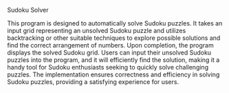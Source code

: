 Sudoku Solver

This program is designed to automatically solve Sudoku puzzles. It takes an input grid representing an unsolved Sudoku puzzle and utilizes backtracking or other suitable techniques to explore possible solutions and find the correct arrangement of numbers. Upon completion, the program displays the solved Sudoku grid. Users can input their unsolved Sudoku puzzles into the program, and it will efficiently find the solution, making it a handy tool for Sudoku enthusiasts seeking to quickly solve challenging puzzles. The implementation ensures correctness and efficiency in solving Sudoku puzzles, providing a satisfying experience for users.
